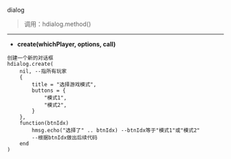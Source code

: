 dialog

> 调用：hdialog.method()

---

* **create(whichPlayer, options, call)**
```
创建一个新的对话框
hdialog.create(
    nil, --指所有玩家
    {
        title = "选择游戏模式",
        buttons = {
            "模式1",
            "模式2",
        }
    },
    function(btnIdx)
        hmsg.echo("选择了" .. btnIdx) --btnIdx等于"模式1"或"模式2"
        --根据btnIdx做出后续代码
    end
)
```
